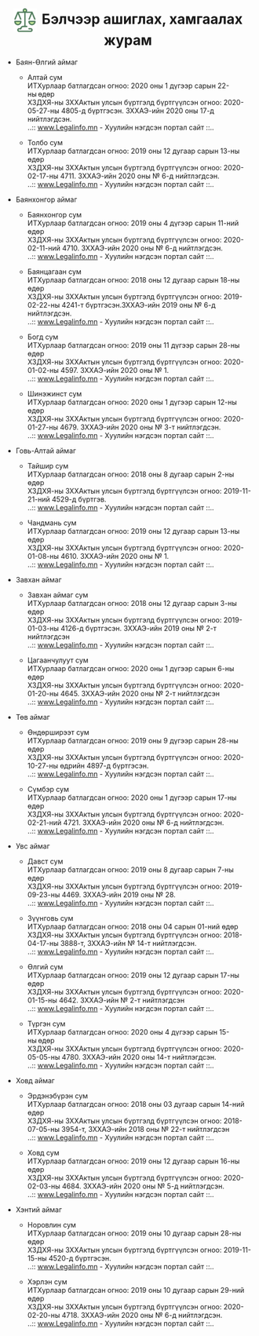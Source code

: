
<h1 align="center"><img src="assets/images/icon_law.png" style="width: 48px;vertical-align: middle;padding-right: 10px;"/>Бэлчээр ашиглах, хамгаалах журам </h1>

- Баян-Өлгий аймаг
    - Алтай сум <br>
    ИТХурлаар батлагдсан огноо: 2020 оны 1 дүгээр сарын 22-ны өдөр  <br>
    ХЗДХЯ-ны ЗХХАктын улсын бүртгэлд бүртгүүлсэн огноо: 2020-05-27-ны 4805-д бүртгэсэн. ЗХХАЭ-ийн 2020 оны 17-д нийтлэгдсэн. <br>
   ..:: www.Legalinfo.mn - Хуулийн нэгдсэн портал сайт ::.. <br>

    - Толбо сум <br>
    ИТХурлаар батлагдсан огноо: 2019 оны 12 дугаар сарын 13-ны өдөр <br>
    ХЗДХЯ-ны ЗХХАктын улсын бүртгэлд бүртгүүлсэн огноо: 2020-02-17-ны 4711. ЗХХАЭ-ийн 2020 оны № 6-д нийтлэгдсэн. <br>
   ..:: www.Legalinfo.mn - Хуулийн нэгдсэн портал сайт ::.. <br>


- Баянхонгор аймаг
    - Баянхонгор сум <br>
    ИТХурлаар батлагдсан огноо: 2019 оны 4 дүгээр сарын 11-ний өдөр <br>
    ХЗДХЯ-ны ЗХХАктын улсын бүртгэлд бүртгүүлсэн огноо: 2020-02-11-ний 4710. ЗХХАЭ-ийн 2020 оны № 6-д нийтлэгдсэн. <br>
   ..:: www.Legalinfo.mn - Хуулийн нэгдсэн портал сайт ::.. <br>

   - Баянцагаан сум <br>
    ИТХурлаар батлагдсан огноо: 2018 оны 12 дугаар сарын 18-ны өдөр <br>
    ХЗДХЯ-ны ЗХХАктын улсын бүртгэлд бүртгүүлсэн огноо: 2019-02-22-ны 4241-т бүртгэсэн.ЗХХАЭ-ийн 2019 оны № 6-д нийтлэгдсэн. <br>
   ..:: www.Legalinfo.mn - Хуулийн нэгдсэн портал сайт ::.. <br>

    - Богд сум <br>
    ИТХурлаар батлагдсан огноо: 2019 оны 11 дүгээр сарын 28-ны өдөр <br>
    ХЗДХЯ-ны ЗХХАктын улсын бүртгэлд бүртгүүлсэн огноо: 2020-01-02-ны 4597. ЗХХАЭ-ийн 2020 оны № 1. <br>
   ..:: www.Legalinfo.mn - Хуулийн нэгдсэн портал сайт ::.. <br>

    - Шинэжинст сум <br>
    ИТХурлаар батлагдсан огноо: 2020 оны 1 дүгээр сарын 12-ны өдөр <br>
    ХЗДХЯ-ны ЗХХАктын улсын бүртгэлд бүртгүүлсэн огноо: 2020-01-27-ны 4679. ЗХХАЭ-ийн 2020 оны № 3-т нийтлэгдсэн. <br>
   ..:: www.Legalinfo.mn - Хуулийн нэгдсэн портал сайт ::.. <br>


- Говь-Алтай аймаг
    - Тайшир сум <br>
    ИТХурлаар батлагдсан огноо: 2018 оны 8 дугаар сарын 2-ны өдөр  <br>
    ХЗДХЯ-ны ЗХХАктын улсын бүртгэлд бүртгүүлсэн огноо: 2019-11-21-ний 4529-д бүртгэв. <br>
   ..:: www.Legalinfo.mn - Хуулийн нэгдсэн портал сайт ::.. <br>

   - Чандмань сум <br>
    ИТХурлаар батлагдсан огноо: 2019 оны 12 дугаар сарын 13-ны өдөр <br>
    ХЗДХЯ-ны ЗХХАктын улсын бүртгэлд бүртгүүлсэн огноо: 2020-01-08-ны 4610. ЗХХАЭ-ийн 2020 оны № 1. <br>
   ..:: www.Legalinfo.mn - Хуулийн нэгдсэн портал сайт ::.. <br>


- Завхан аймаг
    - Завхан аймаг сум <br>
    ИТХурлаар батлагдсан огноо: 2018 оны 12 дугаар сарын 3-ны өдөр  <br>
    ХЗДХЯ-ны ЗХХАктын улсын бүртгэлд бүртгүүлсэн огноо: 2019-01-03-ны 4126-д бүртгэсэн. ЗХХАЭ-ийн 2019 оны № 2-т нийтлэгдсэн <br>
   ..:: www.Legalinfo.mn - Хуулийн нэгдсэн портал сайт ::.. <br>

   - Цагаанчулуут сум <br>
    ИТХурлаар батлагдсан огноо: 2020 оны 1 дүгээр сарын 6-ны өдөр  <br>
    ХЗДХЯ-ны ЗХХАктын улсын бүртгэлд бүртгүүлсэн огноо: 2020-01-20-ны 4645. ЗХХАЭ-ийн 2020 оны № 2-т нийтлэгдсэн <br>
   ..:: www.Legalinfo.mn - Хуулийн нэгдсэн портал сайт ::.. <br>


- Төв аймаг
    - Өндөрширээт сум <br>
    ИТХурлаар батлагдсан огноо: 2019 оны 9 дүгээр сарын 28-ны өдөр  <br>
    ХЗДХЯ-ны ЗХХАктын улсын бүртгэлд бүртгүүлсэн огноо: 2020-10-27-ны өдрийн 4897-д бүртгэсэн. <br>
   ..:: www.Legalinfo.mn - Хуулийн нэгдсэн портал сайт ::.. <br>

    - Сүмбэр сум <br>
    ИТХурлаар батлагдсан огноо: 2020 оны 1 дүгээр сарын 17-ны өдөр <br>
    ХЗДХЯ-ны ЗХХАктын улсын бүртгэлд бүртгүүлсэн огноо: 2020-02-21-ний 4721. ЗХХАЭ-ийн 2020 оны № 6-д нийтлэгдсэн.  <br>
   ..:: www.Legalinfo.mn - Хуулийн нэгдсэн портал сайт ::.. <br>


- Увс аймаг
    - Давст сум <br>
    ИТХурлаар батлагдсан огноо: 2019 оны 8 дугаар сарын 7-ны өдөр  <br>
    ХЗДХЯ-ны ЗХХАктын улсын бүртгэлд бүртгүүлсэн огноо: 2019-09-23-ны 4469. ЗХХАЭ-ийн 2019 оны № 28.   <br>
   ..:: www.Legalinfo.mn - Хуулийн нэгдсэн портал сайт ::.. <br>

    - Зүүнговь сум <br>
    ИТХурлаар батлагдсан огноо: 2018 оны 04 сарын 01-ний өдөр <br>
    ХЗДХЯ-ны ЗХХАктын улсын бүртгэлд бүртгүүлсэн огноо: 2018-04-17-ны 3888-т, ЗХХАЭ-ийн № 14-т нийтлэгдсэн. <br>
   ..:: www.Legalinfo.mn - Хуулийн нэгдсэн портал сайт ::.. <br>

    - Өлгий сум <br>
    ИТХурлаар батлагдсан огноо: 2019 оны 12 дугаар сарын 17-ны өдөр <br>
    ХЗДХЯ-ны ЗХХАктын улсын бүртгэлд бүртгүүлсэн огноо: 2020-01-15-ны 4642. ЗХХАЭ-ийн № 2-т нийтлэгдсэн   <br>
   ..:: www.Legalinfo.mn - Хуулийн нэгдсэн портал сайт ::.. <br>

    - Түргэн сум <br>
    ИТХурлаар батлагдсан огноо: 2020 оны 4 дүгээр сарын 15-ны өдөр <br>
    ХЗДХЯ-ны ЗХХАктын улсын бүртгэлд бүртгүүлсэн огноо: 2020-05-05-ны 4780. ЗХХАЭ-ийн 2020 оны 14-т нийтлэгдсэн.  <br>
   ..:: www.Legalinfo.mn - Хуулийн нэгдсэн портал сайт ::.. <br>


- Ховд аймаг
    - Эрдэнэбүрэн сум <br>
    ИТХурлаар батлагдсан огноо: 2018 оны 03 дугаар сарын 14-ний өдөр  <br>
    ХЗДХЯ-ны ЗХХАктын улсын бүртгэлд бүртгүүлсэн огноо: 2018-07-05-ны 3954-т, ЗХХАЭ-ийн 2018 оны № 22-т нийтлэгдсэн  <br>
   ..:: www.Legalinfo.mn - Хуулийн нэгдсэн портал сайт ::.. <br>

    - Ховд сум <br>
    ИТХурлаар батлагдсан огноо: 2019 оны 12 дугаар сарын 16-ны өдөр <br>
    ХЗДХЯ-ны ЗХХАктын улсын бүртгэлд бүртгүүлсэн огноо: 2020-02-03-ны 4684. ЗХХАЭ-ийн 2020 оны № 5-д нийтлэгдсэн.   <br>
   ..:: www.Legalinfo.mn - Хуулийн нэгдсэн портал сайт ::.. <br>

- Хэнтий аймаг
    - Норовлин сум <br>
    ИТХурлаар батлагдсан огноо: 2019 оны 10 дугаар сарын 28-ны өдөр <br>
    ХЗДХЯ-ны ЗХХАктын улсын бүртгэлд бүртгүүлсэн огноо: 2019-11-15-ны 4520-д бүртгэсэн.    <br>
   ..:: www.Legalinfo.mn - Хуулийн нэгдсэн портал сайт ::.. <br>

   - Хэрлэн сум <br>
    ИТХурлаар батлагдсан огноо: 2019 оны 10 дугаар сарын 29-ний өдөр <br>
    ХЗДХЯ-ны ЗХХАктын улсын бүртгэлд бүртгүүлсэн огноо: 2020-02-20-ны 4718. ЗХХАЭ-ийн 2020 оны № 6-д нийтлэгдсэн.  <br>
   ..:: www.Legalinfo.mn - Хуулийн нэгдсэн портал сайт ::.. <br>